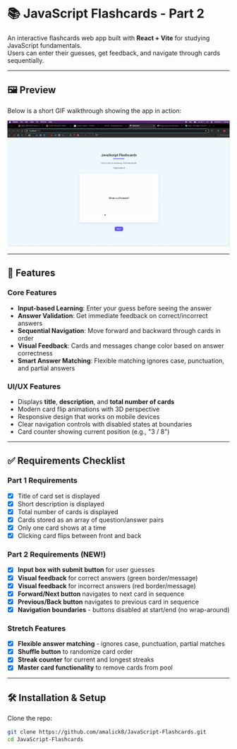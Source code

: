 # 📚 JavaScript Flashcards - Part 2

An interactive flashcards web app built with **React + Vite** for studying JavaScript fundamentals.  
Users can enter their guesses, get feedback, and navigate through cards sequentially.

---

## 🖼️ Preview

Below is a short GIF walkthrough showing the app in action:

![Walkthrough](./ezgif-46a32fc123f96a.gif)

---

## 🚀 Features

### Core Features
- **Input-based Learning**: Enter your guess before seeing the answer
- **Answer Validation**: Get immediate feedback on correct/incorrect answers
- **Sequential Navigation**: Move forward and backward through cards in order
- **Visual Feedback**: Cards and messages change color based on answer correctness
- **Smart Answer Matching**: Flexible matching ignores case, punctuation, and partial answers

### UI/UX Features
- Displays **title**, **description**, and **total number of cards**
- Modern card flip animations with 3D perspective
- Responsive design that works on mobile devices
- Clear navigation controls with disabled states at boundaries
- Card counter showing current position (e.g., "3 / 8")

---

## ✅ Requirements Checklist

### Part 1 Requirements
- [x] Title of card set is displayed  
- [x] Short description is displayed  
- [x] Total number of cards is displayed  
- [x] Cards stored as an array of question/answer pairs  
- [x] Only one card shows at a time  
- [x] Clicking card flips between front and back  

### Part 2 Requirements (NEW!)
- [x] **Input box with submit button** for user guesses
- [x] **Visual feedback** for correct answers (green border/message)
- [x] **Visual feedback** for incorrect answers (red border/message)
- [x] **Forward/Next button** navigates to next card in sequence
- [x] **Previous/Back button** navigates to previous card in sequence
- [x] **Navigation boundaries** - buttons disabled at start/end (no wrap-around)

### Stretch Features
- [x] **Flexible answer matching** - ignores case, punctuation, partial matches
- [x] **Shuffle button** to randomize card order
- [x] **Streak counter** for current and longest streaks
- [x] **Master card functionality** to remove cards from pool  

---

## 🛠️ Installation & Setup
Clone the repo:
```bash
git clone https://github.com/amalick8/JavaScript-Flashcards.git
cd JavaScript-Flashcards
